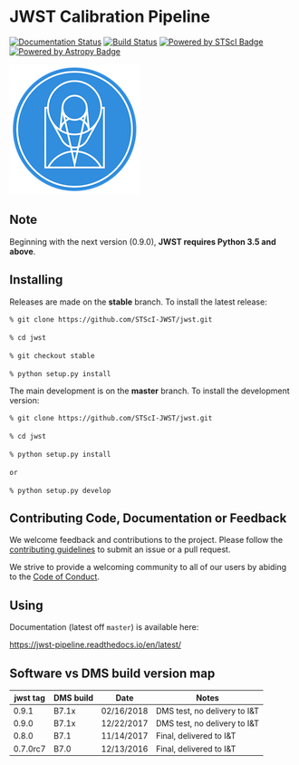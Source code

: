 JWST Calibration Pipeline
=========================
[![Documentation Status](https://readthedocs.org/projects/jwst-pipeline/badge/?version=latest)](http://jwst-pipeline.readthedocs.io/en/latest/?badge=latest)
[![Build Status](https://travis-ci.org/STScI-JWST/jwst.svg?branch=master)](https://travis-ci.org/STScI-JWST/jwst)
[![Powered by STScI Badge](https://img.shields.io/badge/powered%20by-STScI-blue.svg?colorA=707170&colorB=3e8ddd&style=flat)](http://www.stsci.edu)
[![Powered by Astropy Badge](http://img.shields.io/badge/powered%20by-AstroPy-orange.svg?style=flat)](http://www.astropy.org/)

![STScI Logo](docs/_static/stsci_logo.png)

Note
----
Beginning with the next version (0.9.0), **JWST requires Python 3.5 and above**.

Installing
----------
Releases are made on the **stable** branch. To install the latest release:

    % git clone https://github.com/STScI-JWST/jwst.git

    % cd jwst

    % git checkout stable

    % python setup.py install

The main development is on the **master** branch. To install the development version:

    % git clone https://github.com/STScI-JWST/jwst.git

    % cd jwst

    % python setup.py install

    or

    % python setup.py develop


Contributing Code, Documentation or Feedback
--------------------------------------------
We welcome feedback and contributions to the project. Please follow the [contributing guidelines](CONTRIBUTING.md) to submit an issue or a pull request.

We strive to provide a welcoming community to all of our users by abiding to the [Code of Conduct](CODE_OF_CONDUCT.md).

Using
-----

Documentation (latest off `master`) is available here:

https://jwst-pipeline.readthedocs.io/en/latest/


Software vs DMS build version map
---------------------------------

| jwst tag | DMS build |    Date    |          Notes               |
| -------- | --------- | ---------- | ---------------------------- |
|  0.9.1   |   B7.1x   | 02/16/2018 | DMS test, no delivery to I&T |
|  0.9.0   |   B7.1x   | 12/22/2017 | DMS test, no delivery to I&T |
|  0.8.0   |   B7.1    | 11/14/2017 | Final, delivered to I&T      |
|  0.7.0rc7|   B7.0    | 12/13/2016 | Final, delivered to I&T      |

